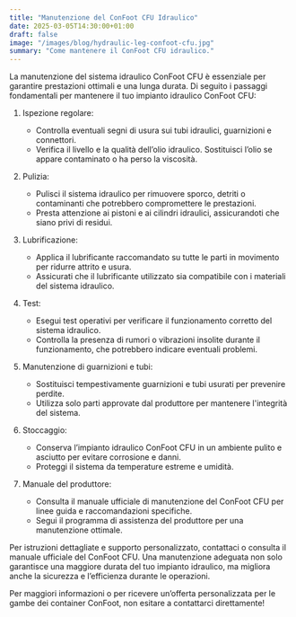 ```yaml
---
title: "Manutenzione del ConFoot CFU Idraulico"
date: 2025-03-05T14:30:00+01:00
draft: false
image: "/images/blog/hydraulic-leg-confoot-cfu.jpg"
summary: "Come mantenere il ConFoot CFU idraulico."
---
```


La manutenzione del sistema idraulico ConFoot CFU è essenziale per garantire prestazioni ottimali e una lunga durata. Di seguito i passaggi fondamentali per mantenere il tuo impianto idraulico ConFoot CFU:

1. Ispezione regolare: 
   - Controlla eventuali segni di usura sui tubi idraulici, guarnizioni e connettori.
   - Verifica il livello e la qualità dell’olio idraulico. Sostituisci l’olio se appare contaminato o ha perso la viscosità.

2. Pulizia:
   - Pulisci il sistema idraulico per rimuovere sporco, detriti o contaminanti che potrebbero compromettere le prestazioni.
   - Presta attenzione ai pistoni e ai cilindri idraulici, assicurandoti che siano privi di residui.

3. Lubrificazione:
   - Applica il lubrificante raccomandato su tutte le parti in movimento per ridurre attrito e usura.
   - Assicurati che il lubrificante utilizzato sia compatibile con i materiali del sistema idraulico.

4. Test:
   - Esegui test operativi per verificare il funzionamento corretto del sistema idraulico.
   - Controlla la presenza di rumori o vibrazioni insolite durante il funzionamento, che potrebbero indicare eventuali problemi.

5. Manutenzione di guarnizioni e tubi:
   - Sostituisci tempestivamente guarnizioni e tubi usurati per prevenire perdite.
   - Utilizza solo parti approvate dal produttore per mantenere l'integrità del sistema.

6. Stoccaggio:
   - Conserva l’impianto idraulico ConFoot CFU in un ambiente pulito e asciutto per evitare corrosione e danni.
   - Proteggi il sistema da temperature estreme e umidità.

7. Manuale del produttore:
   - Consulta il manuale ufficiale di manutenzione del ConFoot CFU per linee guida e raccomandazioni specifiche.
   - Segui il programma di assistenza del produttore per una manutenzione ottimale.

Per istruzioni dettagliate e supporto personalizzato, contattaci o consulta il manuale ufficiale del ConFoot CFU. Una manutenzione adeguata non solo garantisce una maggiore durata del tuo impianto idraulico, ma migliora anche la sicurezza e l’efficienza durante le operazioni.

Per maggiori informazioni o per ricevere un’offerta personalizzata per le gambe dei container ConFoot, non esitare a contattarci direttamente!